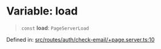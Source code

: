# Variable: load

> `const` **load**: `PageServerLoad`

Defined in: [src/routes/auth/check-email/+page.server.ts:10](https://github.com/andrewski04/SvelteKit-Template/blob/9ffac812183d006906d6dfaaa45d8940033328db/src/routes/auth/check-email/+page.server.ts#L10)
